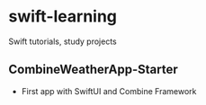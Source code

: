 # swift-learning
Swift tutorials, study projects

## CombineWeatherApp-Starter 
 * First app with SwiftUI and Combine Framework
